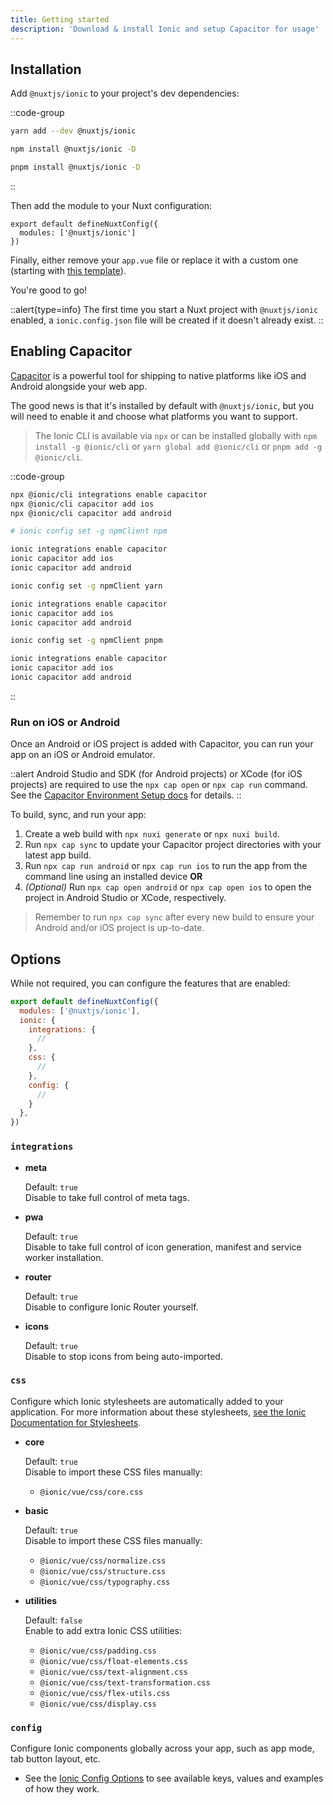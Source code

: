 ```yaml
---
title: Getting started
description: 'Download & install Ionic and setup Capacitor for usage'
---
```


## Installation

Add `@nuxtjs/ionic` to your project's dev dependencies:

::code-group

```bash [yarn]
yarn add --dev @nuxtjs/ionic
```

```bash [npm]
npm install @nuxtjs/ionic -D
```

```bash [pnpm]
pnpm install @nuxtjs/ionic -D
```

::

Then add the module to your Nuxt configuration:

```js{}[nuxt.config]
export default defineNuxtConfig({
  modules: ['@nuxtjs/ionic']
})
```

Finally, either remove your `app.vue` file or replace it with a custom one (starting with [this template](/features#advanced)).

You're good to go!

::alert{type=info}
The first time you start a Nuxt project with `@nuxtjs/ionic` enabled, a `ionic.config.json` file will be created if it doesn't already exist.
::

## Enabling Capacitor

[Capacitor](https://capacitorjs.com/) is a powerful tool for shipping to native platforms like iOS and Android alongside your web app.

The good news is that it's installed by default with `@nuxtjs/ionic`, but you will need to enable it and choose what platforms you want to support.

> The Ionic CLI is available via `npx` or can be installed globally with `npm install -g @ionic/cli` or `yarn global add @ionic/cli` or `pnpm add -g @ionic/cli`.

::code-group

```bash [npx]
npx @ionic/cli integrations enable capacitor
npx @ionic/cli capacitor add ios
npx @ionic/cli capacitor add android
```

```bash [npm]
# ionic config set -g npmClient npm

ionic integrations enable capacitor
ionic capacitor add ios
ionic capacitor add android
```

```bash [yarn]
ionic config set -g npmClient yarn

ionic integrations enable capacitor
ionic capacitor add ios
ionic capacitor add android
```

```bash [pnpm]
ionic config set -g npmClient pnpm

ionic integrations enable capacitor
ionic capacitor add ios
ionic capacitor add android
```

::

### Run on iOS or Android

Once an Android or iOS project is added with Capacitor, you can run your app on an iOS or Android emulator.

::alert
Android Studio and SDK (for Android projects) or XCode (for iOS projects) are required to use the `npx cap open` or `npx cap run` command. See the [Capacitor Environment Setup docs](https://capacitorjs.com/docs/getting-started/environment-setup) for details.
::

To build, sync, and run your app:

1. Create a web build with `npx nuxi generate` or `npx nuxi build`.
2. Run `npx cap sync` to update your Capacitor project directories with your latest app build.
3. Run `npx cap run android` or `npx cap run ios` to run the app from the command line using an installed device **OR**
4. _(Optional)_ Run `npx cap open android` or `npx cap open ios` to open the project in Android Studio or XCode, respectively.

> Remember to run `npx cap sync` after every new build to ensure your Android and/or iOS project is up-to-date.

## Options

While not required, you can configure the features that are enabled:

```js
export default defineNuxtConfig({
  modules: ['@nuxtjs/ionic'],
  ionic: {
    integrations: {
      //
    },
    css: {
      //
    },
    config: {
      //
    }
  },
})
```

### `integrations`

- **meta**

  Default: `true`  
  Disable to take full control of meta tags.

- **pwa**

  Default: `true`  
  Disable to take full control of icon generation, manifest and service worker installation.

- **router**

  Default: `true`  
  Disable to configure Ionic Router yourself.

- **icons**

  Default: `true`  
  Disable to stop icons from being auto-imported.

### `css`

Configure which Ionic stylesheets are automatically added to your application. For more information about
these stylesheets, [see the Ionic Documentation for Stylesheets](https://ionicframework.com/docs/layout/global-stylesheets).

- **core**

  Default: `true`  
  Disable to import these CSS files manually:

  - `@ionic/vue/css/core.css` 

- **basic**

  Default: `true`  
  Disable to import these CSS files manually:

  - `@ionic/vue/css/normalize.css`
  - `@ionic/vue/css/structure.css`
  - `@ionic/vue/css/typography.css`

- **utilities**

  Default: `false`  
  Enable to add extra Ionic CSS utilities:

  - `@ionic/vue/css/padding.css`
  - `@ionic/vue/css/float-elements.css`
  - `@ionic/vue/css/text-alignment.css`
  - `@ionic/vue/css/text-transformation.css`
  - `@ionic/vue/css/flex-utils.css`
  - `@ionic/vue/css/display.css`

### `config`

Configure Ionic components globally across your app, such as app mode, tab button layout, etc.

- See the [Ionic Config Options](https://ionicframework.com/docs/vue/config#config-options) to see available keys, values
  and examples of how they work.
